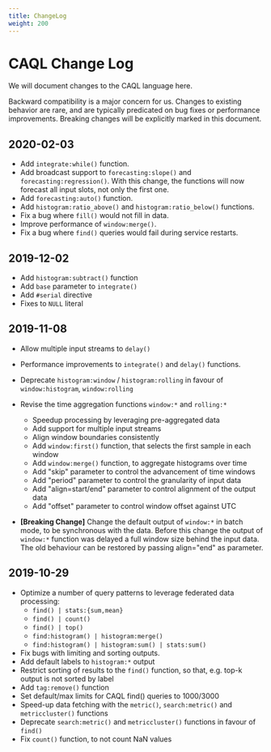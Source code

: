 ```yaml
---
title: ChangeLog
weight: 200
---
```


# CAQL Change Log

We will document changes to the CAQL language here.

Backward compatibility is a major concern for us.
Changes to existing behavior are rare, and are typically predicated on bug fixes or performance improvements.
Breaking changes will be explicitly marked in this document.

## 2020-02-03

- Add `integrate:while()` function.
- Add broadcast support to `forecasting:slope()` and `forecasting:regression()`. With this change, the functions will now forecast all input slots, not only the first one.
- Add `forecasting:auto()` function.
- Add `histogram:ratio_above()` and `histogram:ratio_below()` functions.
- Fix a bug where `fill()` would not fill in data.
- Improve performance of `window:merge()`.
- Fix a bug where `find()` queries would fail during service restarts.

## 2019-12-02

- Add `histogram:subtract()` function
- Add `base` parameter to `integrate()`
- Add `#serial` directive
- Fixes to `NULL` literal

## 2019-11-08

- Allow multiple input streams to `delay()`

- Performance improvements to `integrate()` and `delay()` functions.

- Deprecate `histogram:window` / `histogram:rolling` in favour of `window:histogram`, `window:rolling`

- Revise the time aggregation functions `window:*` and `rolling:*`
  - Speedup processing by leveraging pre-aggregated data
  - Add support for multiple input streams
  - Align window boundaries consistently
  - Add `window:first()` function, that selects the first sample in each window
  - Add `window:merge()` function, to aggregate histograms over time
  - Add "skip" parameter to control the advancement of time windows
  - Add "period" parameter to control the granularity of input data
  - Add "align=start/end" parameter to control alignment of the output data
  - Add "offset" parameter to control window offset against UTC

- **\[Breaking Change\]** 
  Change the default output of `window:*` in batch mode, to be synchronous with the data.
  Before this change the output of `window:*` function was delayed a full window size behind the input data.
  The old behaviour can be restored by passing align="end" as parameter.

## 2019-10-29

- Optimize a number of query patterns to leverage federated data processing:
  - `find() | stats:{sum,mean}`
  - `find() | count()`
  - `find() | top()`
  - `find:histogram() | histogram:merge()`
  - `find:histogram() | histogram:sum() | stats:sum()`
- Fix bugs with limiting and sorting outputs.
- Add default labels to `histogram:*` output
- Restrict sorting of results to the `find()` function, so that, e.g. top-k output is not sorted by label
- Add `tag:remove()` function
- Set default/max limits for CAQL find() queries to 1000/3000
- Speed-up data fetching with the `metric()`, `search:metric()` and `metriccluster()` functions
- Deprecate `search:metric()` and `metriccluster()` functions in favour of `find()`
- Fix `count()` function, to not count NaN values
